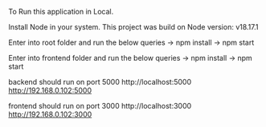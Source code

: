 To Run this application in Local.

Install Node in your system. This project was build on Node version: v18.17.1

Enter into root folder and run the below queries
-> npm install
-> npm start

Enter into frontend folder and run the below queries
-> npm install
-> npm start

backend should run on port 5000
http://localhost:5000
http://192.168.0.102:5000

frontend should run on port 3000
http://localhost:3000
http://192.168.0.102:3000
